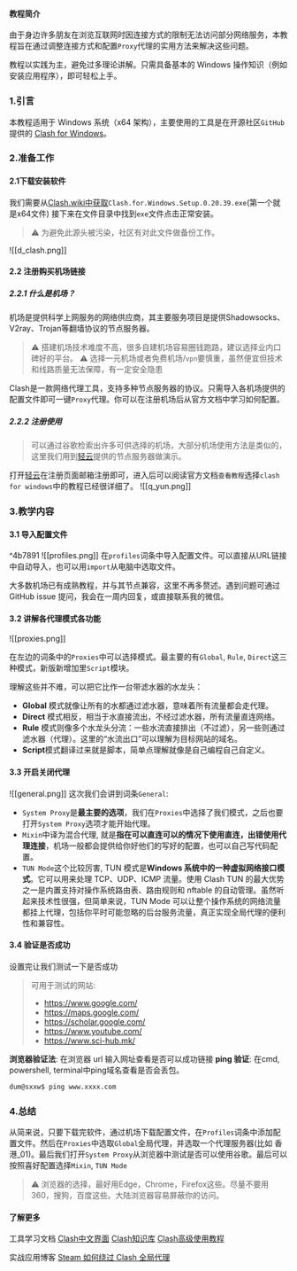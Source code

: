 #### **教程简介**
由于身边许多朋友在浏览互联网时因连接方式的限制无法访问部分网络服务，本教程旨在通过调整连接方式和配置`Proxy`代理的实用方法来解决这些问题。

教程以实践为主，避免过多理论讲解。只需具备基本的 Windows 操作知识（例如安装应用程序），即可轻松上手。
### 1.引言
本教程适用于 Windows 系统（x64 架构），主要使用的工具是在开源社区`GitHub`提供的 [Clash for Windows](https://downloads.clash.wiki/clash_for_windows_pkg/)。
### 2.准备工作
#### 2.1下载安装软件

我们需要从[Clash.wiki中获取](https://downloads.clash.wiki/clash_for_windows_pkg/)`Clash.for.Windows.Setup.0.20.39.exe`(第一个就是x64文件)
接下来在文件目录中找到`exe`文件点击正常安装。
> ⚠︎ 为避免此源头被污染，社区有对此文件做备份工作。

![[d_clash.png]]

#### 2.2 注册购买机场链接
##### 2.2.1 什么是机场？
机场是提供科学上网服务的网络供应商，其主要服务项目是提供Shadowsocks、V2ray、Trojan等翻墙协议的节点服务器。
> ⚠︎ 搭建机场技术难度不高，很多自建机场容易圈钱跑路，建议选择业内口碑好的平台。
> ⚠︎ 选择一元机场或者免费机场/`vpn`要慎重，虽然便宜但技术和线路质量无法保障，有一定安全隐患

Clash是一款网络代理工具，支持多种节点服务器的协议。只需导入各机场提供的配置文件即可一键`Proxy`代理。你可以在注册机场后从官方文档中学习如何配置。

##### 2.2.2 注册使用
> 可以通过谷歌检索出许多可供选择的机场，大部分机场使用方法是类似的，这里我们用到[轻云](https://cf.loveqyun.cyou/#/register?code=YUJ1x7YZ)提供的节点服务器做演示。

打开[轻云](https://cf.loveqyun.cyou/#/register?code=YUJ1x7YZ)在注册页面邮箱注册即可，进入后可以阅读官方文档`查看教程`选择`clash for windows`中的教程已经很详细了。
![[q_yun.png]]

### 3.教学内容
#### 3.1 导入配置文件
^4b7891
![[profiles.png]]
在`profiles`词条中导入配置文件。可以直接从URL链接中自动导入，也可以用`import`从电脑中选取文件。

大多数机场已有成熟教程，并与其节点兼容，这里不再多赘述。遇到问题可通过 GitHub issue 提问，我会在一周内回复，或直接联系我的微信。

#### 3.2 讲解各代理模式各功能
![[proxies.png]]

在左边的词条中的`Proxies`中可以选择模式。最主要的有`Global`, `Rule`, `Direct`这三种模式，新版新增加里`Script`模块。

理解这些并不难，可以把它比作一台带滤水器的水龙头：
- **Global** 模式就像让所有的水都通过滤水器，意味着所有流量都会走代理。
- **Direct** 模式相反，相当于水直接流出，不经过滤水器，所有流量直连网络。
- **Rule** 模式则像多个水龙头分流：一些水流直接排出（不过滤），另一些则通过滤水器（代理）。这里的“水流出口”可以理解为目标网站的域名。
- **Script**模式翻译过来就是脚本，简单点理解就像是自己编程自己自定义。
#### 3.3 开启关闭代理

![[general.png]]
这次我们会讲到词条`General`:
- `System Proxy`是**最主要的选项**，我们在`Proxies`中选择了我们模式，之后也要打开`System Proxy`选项才能开始代理。
- `Mixin`中译为混合代理, 就是**指在可以直连可以的情况下使用直连，出错使用代理连接**，机场一般都会提供给你好他们的写好的配置，也可以自己写代码配置。
- `TUN Mode`这个比较厉害, TUN 模式是**Windows 系统中的一种虚拟网络接口模式**。它可以用来处理 TCP、UDP、ICMP 流量。使用 Clash TUN 的最大优势之一是内置支持对操作系统路由表、路由规则和 nftable 的自动管理。虽然听起来技术性很强，但简单来说，TUN Mode 可以让整个操作系统的网络流量都挂上代理，包括你平时可能忽略的后台服务流量，真正实现全局代理的便利性和兼容性。
#### 3.4 验证是否成功
设置完让我们测试一下是否成功
>可用于测试的网站:
>- https://www.google.com/
>- https://maps.google.com/
>- https://scholar.google.com/
>- https://www.youtube.com/
>- https://www.sci-hub.mk/

**浏览器验证法**: 在浏览器 url 输入网址查看是否可以成功链接
**ping 验证**: 在cmd, powershell, terminal中ping域名查看是否会丢包。
```bash
dum@sxxw$ ping www.xxxx.com
```

### 4.总结
从简来说，只要下载完软件，通过机场下载配置文件，在`Profiles`词条中添加配置文件。然后在`Proxies`中选取`Global`全局代理，并选取一个代理服务器(比如 香港_01)。最后我们打开`System Proxy`从浏览器中测试是否可以使用谷歌。最后可以按照喜好配置选择`Mixin`, `TUN Mode`
> ⚠︎ 浏览器的选择，最好用Edge，Chrome，Firefox这些。尽量不要用360，搜狗，百度这些。大陆浏览器容易屏蔽你的访问。

#### 了解更多
工具学习文档
[Clash中文界面](https://clashforwindows.org)
[Clash知识库](https://clash.wiki)
[Clash高级使用教程](https://docs.reiz.link/附录/clash-advanced-usage/)

实战应用博客
[ Steam 如何绕过 Clash 全局代理](https://cornradio.github.io/hugo/posts/%E8%AE%A9steam%E7%BB%95%E8%BF%87clash%E7%B3%BB%E7%BB%9F%E4%BB%A3%E7%90%86/)
